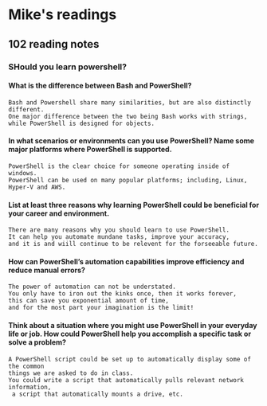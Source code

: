 # Mike's readings

## 102 reading notes

### SHould you learn powershell?


#### What is the difference between Bash and PowerShell?
    Bash and Powershell share many similarities, but are also distinctly different. 
    One major difference between the two being Bash works with strings, 
    while PowerShell is designed for objects.



#### In what scenarios or environments can you use PowerShell? Name some major platforms where PowerShell is supported.
    PowerShell is the clear choice for someone operating inside of windows.
    PowerShell can be used on many popular platforms; including, Linux, Hyper-V and AWS.

#### List at least three reasons why learning PowerShell could be beneficial for your career and environment.
    There are many reasons why you should learn to use PowerShell. 
    It can help you automate mundane tasks, improve your accuracy, 
    and it is and wiill continue to be relevent for the forseeable future.


#### How can PowerShell’s automation capabilities improve efficiency and reduce manual errors?
    The power of automation can not be understated. 
    You only have to iron out the kinks once, then it works forever, 
    this can save you exponential amount of time, 
    and for the most part your imagination is the limit!


#### Think about a situation where you might use PowerShell in your everyday life or job. How could PowerShell help you accomplish a specific task or solve a problem?
    A PowerShell script could be set up to automatically display some of the common 
    things we are asked to do in class. 
    You could write a script that automatically pulls relevant network information,
     a script that automatically mounts a drive, etc.